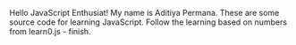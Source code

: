 Hello JavaScript Enthusiat!
My name is Aditiya Permana.
These are some source code for learning JavaScript.
Follow the learning based on numbers from learn0.js - finish.
